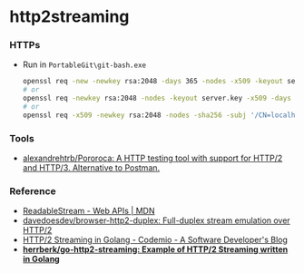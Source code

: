 http2streaming
==============
### HTTPs
- Run in `PortableGit\git-bash.exe`
  ```bash
  openssl req -new -newkey rsa:2048 -days 365 -nodes -x509 -keyout server.key -out server.crt
  # or
  openssl req -newkey rsa:2048 -nodes -keyout server.key -x509 -days 365 -out server.crt
  # or
  openssl req -x509 -newkey rsa:2048 -nodes -sha256 -subj '/CN=localhost' -keyout localhost-privkey.pem -out localhost-cert.pem
  ```

### Tools
- [alexandrehtrb/Pororoca: A HTTP testing tool with support for HTTP/2 and HTTP/3. Alternative to Postman.](https://github.com/alexandrehtrb/Pororoca)

### Reference
- [ReadableStream - Web APIs | MDN](https://developer.mozilla.org/en-US/docs/Web/API/ReadableStream)
- [davedoesdev/browser-http2-duplex: Full-duplex stream emulation over HTTP/2](https://github.com/davedoesdev/browser-http2-duplex)
- [HTTP/2 Streaming in Golang - Codemio - A Software Developer's Blog](https://www.codemio.com/2018/03/http2-streaming-golang.html)
- [**herrberk/go-http2-streaming: Example of HTTP/2 Streaming written in Golang**](https://github.com/herrberk/go-http2-streaming)

